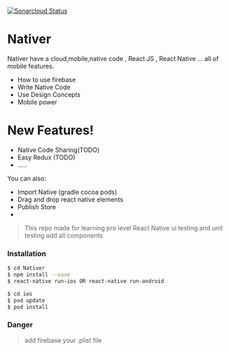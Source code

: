 [![Sonarcloud Status](https://sonarcloud.io/api/project_badges/measure?project=VB10_Nativer&metric=alert_status)](https://sonarcloud.io/dashboard?id=VB10_Nativer)

# Nativer

Nativer have a cloud,mobile,native code , React JS , React Native ... all of mobile features.

  - How to use firebase
  - Write Native Code
  - Use Design Concepts
  - Mobile power

# New Features!

  - Native Code Sharing(TODO)
  - Easy Redux (TODO)
  - .....

You can also:
  - Import Native (gradle cocoa pods)
  - Drag and drop react native elements
  - Publish Store
  - 

> This repo made for learning pro level React Native 
> ui testing and unit testing add all components



### Installation
```sh
$ cd Nativer
$ npm install --save 
$ react-native run-ios OR react-native run-android

$ cd ios
$ pod update
$ pod install
```
### Danger
> add firebase your .plist file




